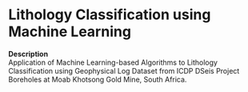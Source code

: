 # Lithology Classification using Machine Learning

__Description__  
Application of Machine Learning-based Algorithms to Lithology Classification using Geophysical Log Dataset from ICDP DSeis Project Boreholes at Moab Khotsong Gold Mine, South Africa. 